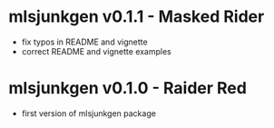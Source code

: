 # mlsjunkgen v0.1.1 - Masked Rider

- fix typos in README and vignette
- correct README and vignette examples

# mlsjunkgen v0.1.0 - Raider Red

- first version of mlsjunkgen package
